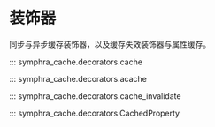 # 装饰器

同步与异步缓存装饰器，以及缓存失效装饰器与属性缓存。

::: symphra_cache.decorators.cache

::: symphra_cache.decorators.acache

::: symphra_cache.decorators.cache_invalidate

::: symphra_cache.decorators.CachedProperty
